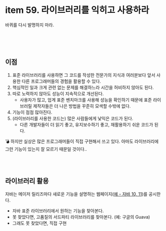 # item 59. 라이브러리를 익히고 사용하라

바퀴를 다시 발명하지 마라.

<br><br><br>

## 이점

1. 표준 라이브러리를 사용하면 그 코드를 작성한 전문가의 지식과 여러분보다 앞서 사용한 다른 프로그래머들의 경험을 활용할 수 있다.
2. 핵심적인 일과 크게 관련 없는 문제를 해결하느라 시간을 허비하지 않아도 된다.
3. 따로 노력하지 않아도 성능이 지속적으로 개선된다.
    - 사용자가 많고, 업계 표준 벤치마크를 사용해 성능을 확인하기 때문에 표준 라이브러릴 제작자들은 더 나은 방법을 꾸준히 모색할 수밖에 없다.
4. 기능이 점점 많아진다.
5. (라이브러리를 사용한 코드는) 많은 사람들에게 낯익은 코드가 된다.
    - 다른 개발자들이 더 읽기 좋고, 유지보수하기 좋고, 재활용하기 쉬운 코드가 된다.

:bomb: 하지만 실상은 많은 프로그래머들이 직접 구현해서 쓰고 있다.
아마도 라이브러리에 그런 기능이 있는지 잘 모르기 때문일 것이다..

<br><br>


## 라이브러리 활용

자바는 메이저 릴리즈마다 새로운 기능을 설명하는 웹페이지([예 - 자바 10, 11](https://bit.ly/2IwYzF7))를 공시한다.

* 자바 표준 라이브러리에서 원하는 기능을 찾아본다.
* 못 찾았다면, 고품질의 서드파티 라이브러리를 찾아본다. (예: 구글의 Guava)
* 그래도 못 찾았다면, 직접 구현


